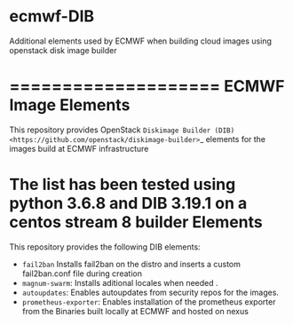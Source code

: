# ecmwf-DIB
Additional elements used by ECMWF when building cloud images using openstack disk image builder

====================
ECMWF Image Elements
====================

This repository provides OpenStack `Diskimage Builder (DIB)
<https://github.com/openstack/diskimage-builder>`_ elements for the images build at ECMWF infrastructure

The list has been tested using python 3.6.8 and DIB 3.19.1 
on a centos stream 8 builder
Elements
========

This repository provides the following DIB elements:

* ``fail2ban`` Installs fail2ban on the distro and inserts a custom fail2ban.conf file during creation
* ``magnum-swarm``: Installs aditional locales when needed .
* ``autoupdates``: Enables autoupdates from security repos for the images.
* ``prometheus-exporter``: Enables installation of the prometheus exporter from the Binaries built locally at ECMWF and hosted on nexus

